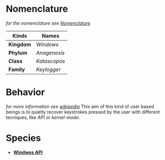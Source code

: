# Nomenclature
*for the nomenclature see [Nomenclature](../../../../nomenclature.md)*

| Kinds       	| Names        	|
|---------------|---------------|
| **Kingdom** 	| *Windows* 	|
| **Phylum**   	| *Anagenesis* 	|
| **Class**		| *Katascopos* 	|
| **Family** 	| *Keylogger*  	|

# Behavior
*for more information see [wikipedia](https://en.wikipedia.org/Keystroke_logging)*
This aim of this kind of user based beings is to quietly recover keystrokes pressed by the user with different tecniques, like *API* or *kernel-mode*.

# Species
* [**Windwos API**](https://gitlab.com/PhantomGhosts/Windows_api-Keylogger)
